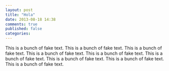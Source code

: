 ```yaml
---
layout: post
title: "Hola"
date: 2013-08-18 14:38
comments: true
published: false
categories: 
---
```


This is a bunch of fake text.
This is a bunch of fake text.  This is a bunch of fake text.
This is a bunch of fake text.  This is a bunch of fake text.
This is a bunch of fake text.  This is a bunch of fake text.  This is a bunch of fake text.
This is a bunch of fake text.
